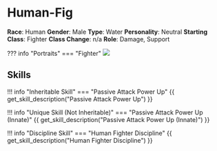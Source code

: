 # Human-Fig

**Race**: Human
**Gender**: Male
**Type**: Water
**Personality**: Neutral
**Starting Class**: Fighter
**Class Change**: n/a
**Role**: Damage, Support

??? info "Portraits"
    === "Fighter"
        ![](../img/human-fig-fighter.png)

## Skills

!!! info "Inheritable Skill"
    === "Passive Attack Power Up"
        {{ get_skill_description("Passive Attack Power Up") }}

!!! info "Unique Skill (Not Inheritable)"
    === "Passive Attack Power Up (Innate)"
        {{ get_skill_description("Passive Attack Power Up (Innate)") }}

!!! info "Discipline Skill"
    === "Human Fighter Discipline"
        {{ get_skill_description("Human Fighter Discipline") }}
